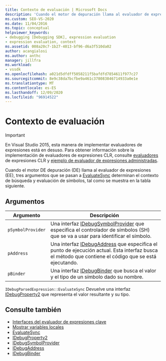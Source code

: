 ```yaml
---
title: Contexto de evaluación | Microsoft Docs
description: 'Cuando el motor de depuración llama al evaluador de expresiones, los argumentos determinan el contexto para buscar y evaluar símbolos: pSymbolProvider, pAddress y pBinder.'
ms.custom: SEO-VS-2020
ms.date: 11/04/2016
ms.topic: conceptual
helpviewer_keywords:
- debugging [Debugging SDK], expression evaluation
- expression evaluation, context
ms.assetid: 008a20c7-1b27-4013-bf96-d6a3f510da02
author: acangialosi
ms.author: anthc
manager: jillfra
ms.workload:
- vssdk
ms.openlocfilehash: a021d5dfdff5058211f5bafdfd7854611f977c27
ms.sourcegitcommit: 8e9c38da7bcfbe9a461c378083846714933a0e1e
ms.translationtype: MT
ms.contentlocale: es-ES
ms.lasthandoff: 12/09/2020
ms.locfileid: "96914522"
---
```

# <a name="evaluation-context"></a>Contexto de evaluación
> [!IMPORTANT]
> En Visual Studio 2015, esta manera de implementar evaluadores de expresiones está en desuso. Para obtener información sobre la implementación de evaluadores de expresiones CLR, consulte [evaluadores](https://github.com/Microsoft/ConcordExtensibilitySamples/wiki/CLR-Expression-Evaluators) de expresiones CLR y [ejemplo de evaluador de expresiones administradas](https://github.com/Microsoft/ConcordExtensibilitySamples/wiki/Managed-Expression-Evaluator-Sample).

 Cuando el motor DE depuración (DE) llama al evaluador de expresiones (EE), tres argumentos que se pasan a [EvaluateSync](../../extensibility/debugger/reference/idebugparsedexpression-evaluatesync.md) determinan el contexto de búsqueda y evaluación de símbolos, tal como se muestra en la tabla siguiente.

## <a name="arguments"></a>Argumentos

|Argumento|Descripción|
|--------------|-----------------|
|`pSymbolProvider`|Una interfaz [IDebugSymbolProvider](../../extensibility/debugger/reference/idebugsymbolprovider.md) que especifica el controlador de símbolos (SH) que se va a usar para identificar el símbolo.|
|`pAddress`|Una interfaz [IDebugAddress](../../extensibility/debugger/reference/idebugaddress.md) que especifica el punto de ejecución actual. Esta interfaz busca el método que contiene el código que se está ejecutando.|
|`pBinder`|Una interfaz [IDebugBinder](../../extensibility/debugger/reference/idebugbinder.md) que busca el valor y el tipo de un símbolo dado su nombre.|

 `IDebugParsedExpression::EvaluateSync` Devuelve una interfaz [IDebugProperty2](../../extensibility/debugger/reference/idebugproperty2.md) que representa el valor resultante y su tipo.

## <a name="see-also"></a>Consulte también
- [Interfaces del evaluador de expresiones clave](../../extensibility/debugger/key-expression-evaluator-interfaces.md)
- [Mostrar variables locales](../../extensibility/debugger/displaying-locals.md)
- [EvaluateSync](../../extensibility/debugger/reference/idebugparsedexpression-evaluatesync.md)
- [IDebugProperty2](../../extensibility/debugger/reference/idebugproperty2.md)
- [IDebugSymbolProvider](../../extensibility/debugger/reference/idebugsymbolprovider.md)
- [IDebugAddress](../../extensibility/debugger/reference/idebugaddress.md)
- [IDebugBinder](../../extensibility/debugger/reference/idebugbinder.md)
